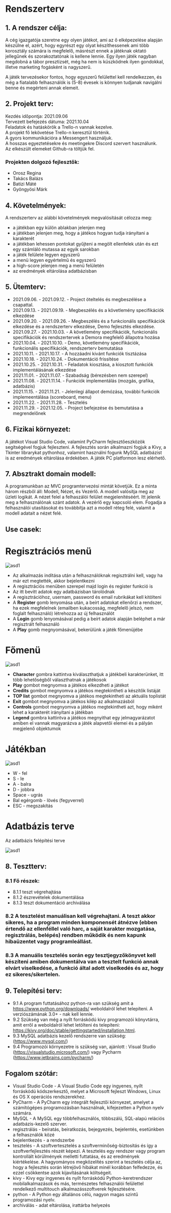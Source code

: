 # Rendszerterv

## 1. A rendszer célja:
A cég igazgatója szeretne egy olyen játékot, ami az ő elképezelése alapján készülne el, azért, hogy egyrészt egy olyat készíthessenek ami több korosztály számára is megfelelő, másrészt ennek a játéknak oktató jellegűnek és szorakoztatónak is kellene lennie. Egy ilyen játék nagyban megdobná a tábor presztizsét, még ha nem is küszködnek ilyen gondokkal, illetve marketing fogásként is nagyszerű.

A játék tervezésekor fontos, hogy egyszerű felülettel kell rendelkezzen, és még a fiatalabb
felhasználók is (5-8) évesek is könnyen tudjanak navigálni benne és megérteni annak elemeit.

## 2. Projekt terv:
Kezdés időpontja: 2021.09.06   
Tervezett befejezés dátuma: 2021.10.04   
Feladatok és hatáskörök a Trello-n vannak kezelve.  
A projekt fő lekövetése Trello-n keresztül történik.  
A gyors kommunikációra a Messengert használjuk.  
A hosszas egyeztetésekre és meetingekre Discord szervert használunk.  
Az elkészült elemeket Github-ra töltjük fel.

### Projekten dolgozó fejlesztők:
* Orosz Regina
* Takács Balázs
* Batizi Máté
* Gyöngyösi Márk

## 4. Követelmények:
A rendszerterv az alábbi követelmények megvalósítását célozza meg:
* a játékban egy külön ablakban jelenjen meg
* a játékban jelenjen meg, hogy a játékos hogyan tudja irányítani a karakterét
* a játékban lehessen pontokat gyűjteni a megölt ellenfelek után és ezt egy számláló mutassa az egyik sarokban
* a játék felülete legyen egyszerű
* a menü legyen egyértelmű és egyszerű
* a high-score jelenjen meg a menü felületén
* az eredmények eltárolása adatbázisban


## 5. Ütemterv:
* 2021.09.06. - 2021.09.12. - Project öteltelés és megbeszélése a csapattal.
* 2021.09.13. - 2021.09.19. - Megbeszélés és a követlemény specifikációk elkezdése
* 2021.09.20. - 2021.09.26. - Megbeszélés és a funkcionális specifikációk elkezdése és a rendszerterv 
                              elkezdése, Demo fejlesztés elkezdése.
* 2021.09.27. - 2021.10.03. - A követlemény specifikációk, funkcionális specifikációk és                                            rendszertervek a Demora megfelelő állapotra hozása
* 2021.10.04. - 2021.10.10. - Demo, követlemény specifikációk, funkcionális specifikációk,                                          rendszerterv bemutatása
* 2021.10.11. - 2021.10.17. - A hozzáadni kivánt funkciók tisztázása
* 2021.10.18. - 2021.10.24. - Dokumentáció frissítése
* 2021.10.25. - 2021.10.31. - Feladatok kiosztása, a kiosztott funkciók implementálásának elkezdése
* 2021.11.01. - 2021.11.07. - Szabadság (bérezésben nem szerepel)
* 2021.11.08. - 2021.11.14. - Funkciók implementálás (mozgás, grafika, adatbázis)
* 2021.11.15. - 2021.11.21. - Jelenlegi állapot demózása, további funkciók implemeentálása                                          (scoreboard, menu)
* 2021.11.22. - 2021.11.28. - Tesztelés
* 2021.11.29. - 2021.12.05. - Project befejezése és bemutatása a megrendelőnek

## 6. Fizikai környezet:
A játékot Visual Studio Code, valamint PyCharm fejlesztőeszközök segítségével fogjuk fejleszteni. A fejlesztés során alkalmazni fogjuk a Kivy, a Tkinter librarykat pythonhoz, valamint használni fogunk MySQL adatbázist is az eredmények eltárolása érdekében. A játék PC platformon lesz elérhető.

## 7. Absztrakt domain modell:
A programunkban az MVC programtervezési mintát követjük. Ez a minta három részből áll: Modell, Nézet, és Vezérlő.
A modell valósítja meg az üzleti logikát.
A nézet felel a felhaszálói felület megjelenítéséért. Itt jelenik meg a felhasználónak szánt adatok.
A vezérlő egy kapcsoló elem. Fogadja a felhasználói utasításokat és továbbítja azt a modell réteg felé, valamit a modell adatait a nézet felé.

##  Use casek: 

# Regisztrációs menü

![asd1](https://github.com/Kaiusz/SZFM-projekt/blob/main/Dokumentacio/img/247068458_565058974568987_706624926524511276_n.png)


* Az alkalmazás indítása után a felhasználóknak regisztrálni kell, vagy ha már ezt megtették, akkor bejelentkezni
* A regisztrációs menüben szerepel majd login és register funkció is
* Az itt bevitt adatok egy adatbázisban tárolódnak
* A regisztrációhoz, usernam, password és email rubrikákat kell kitölteni
* A **Register** gomb lenyomása után, a beírt adatokat ellenőrzi a rendszer, ha ezek megfelelnek (emailben kukacosság, megfelelő jelszó, nem foglalt felhasználó) létrehozza az új felhasználót
* A **Login** gomb lenyomásával pedig a beírt adatok alapján beléphet a már regisztrált felhasználó
* A **Play** gomb megnyomásával, bekerülünk a játék főmenüjébe

# Főmenü

![asd1](https://github.com/Kaiusz/SZFM-projekt/blob/main/Dokumentacio/img/menu.jpg)


* **Character** gombra kattintva kiválaszthatjuk a játékbeli karakterünket, itt több lehetőségből választhatnak a játékosok
* **Play** gombot megnyomva a játékos elkezdheti a játékot
* **Credits** gombot megnyomva a játékos megtekintheti a készítők listáját
* **TOP list** gombot megnyomva  a játékos megtekintheti az aktuális toplistát
* **Exit** gombot megnyomva a játékos kilép az alkalmazásból
* **Controls** gombot megnyomva a játékos megtekintheti azt, hogy miként lehet a karakterét irányítani a játékban
* **Legend** gombra kattintva a játékos megnyithat egy jelmagyarázatot amiben el vannak magyarázva a játék alapvetői elemei és a pályán megjelenő objektumok 

# Játékban

![asd1](https://github.com/Kaiusz/SZFM-projekt/blob/main/Dokumentacio/img/gamescreen.jpg)


* W - fel
* S - le
* A - balra
* D - jobbra
* Space - ugrás
* Bal egérgomb - lövés (fegyverrel)
* ESC - megszakítás

# Adatbázis terve

Az adatbázis felépítési terve

![asd1](https://github.com/Kaiusz/SZFM-projekt/blob/main/Dokumentacio/img/database.png)

## 8. Tesztterv:
### 8.1 Fő részek:
* 8.1.1 teszt végrehajtása
* 8.1.2 észrevételek dokumentálása
* 8.1.3 teszt dokumentáció archiválása

### 8.2 A tesztelést manuálisan kell végrehajtani. A teszt akkor sikeres, ha a program minden komponensét átnézve (ebben értendő az ellenféllel való harc, a saját karakter mozgatása, regisztrálás, belépés) rendben működik és nem kapunk hibaüzentet vagy programleállást.

### 8.3 A manuális tesztelés során egy tesztjegyzőkönyvet kell készíteni amiben dokumentálva van a tesztelt funkció annak elvárt viselkedése, a funkció által adott viselkedés és az, hogy ez sikeres/sikertelen.


## 9. Telepítési terv:
* 9.1 A program futtatásához python-ra van szükség amit a https://www.python.org/downloads/ weboldalról lehet telepíteni. A verziószámának 3.0+ - nak kell lennie.
* 9.2 Szükség van még a nyílt forráskódú kivy programozói könyvtárra, amit erről a weboldalról lehet letölteni és telepíteni: https://kivy.org/doc/stable/gettingstarted/installation.html.
* 9.3 MySQL adatbázis kezelő rendszerre van szükség: (<https://www.mysql.com/>)
* 9.4 Programozói környezetre is szükség van, ajánlott : Visual Studio (<https://visualstudio.microsoft.com/>) vagy Pycharm (<https://www.jetbrains.com/pycharm/>)

## Fogalom szótár:
* Visual Studio Code - A Visual Studio Code egy ingyenes, nyílt forráskódú kódszerkesztő, melyet a Microsoft fejleszt Windows, Linux és OS X operációs rendszerekhez.
* PyCharm - A PyCharm egy integrált fejlesztői környezet, amelyet a számítógépes programozásban használnak, kifejezetten a Python nyelv számára.
* MySQL - A MySQL egy többfelhasználós, többszálú, SQL-alapú relációs adatbázis-kezelő szerver.
* regisztrálás - beíratás, beiratkozás, bejegyezés, bejelentés, esetünkben a felhasználók közé
* bejelentkezés - a rendszerbe
* tesztelés - A szoftvertesztelés a szoftverminőség-biztosítás és így a szoftverfejlesztés részét képezi. A tesztelés egy rendszer vagy program kontrollált körülmények melletti futtatása, és az eredmények kiértékelése. A hagyományos megközelítés szerint a tesztelés célja az, hogy a fejlesztés során létrejövő hibákat minél korábban felfedezze, és ezzel csökkentse azok kijavításának költségeit.
* kivy -  Kivy egy ingyenes és nyílt forráskódú Python-keretrendszer mobilalkalmazások és más, természetes felhasználói felülettel rendelkező multitouch alkalmazásszoftverek fejlesztésére.
* python - A Python egy általános célú, nagyon magas szintű programozási nyelv.
* archiválás - adat eltárolása, irattárba helyezés

